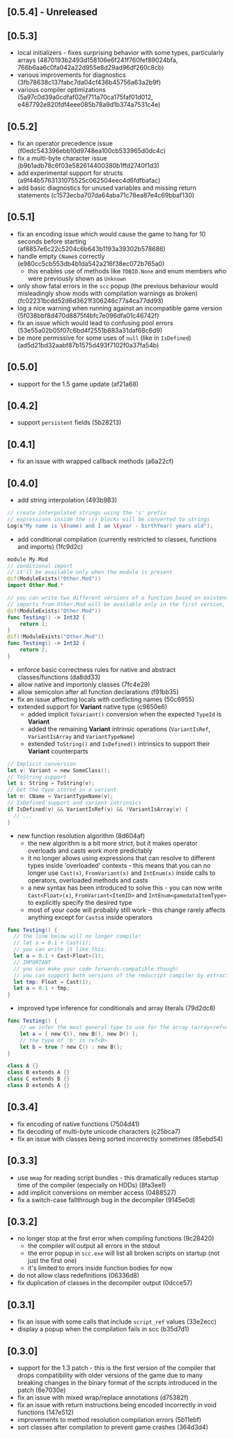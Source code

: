 ## [0.5.4] - Unreleased

## [0.5.3]
- local initializers - fixes surprising behavior with some types, particularly arrays (4870193b2493d158106e6f241f760fef89024bfa, 766b6aa6c0fa042a22d955e8d29ad96df260c8cb)
- various improvements for diagnostics (3fb78638c137fabc7da04cf436b45756a63a2b9f)
- various compiler optimizations (5a97c0d39a0cdfaf02ef711a70ca175faf01d012, e487792e820fdf4eee085b78a9d1b374a7531c4e)

## [0.5.2]
- fix an operator precedence issue (f0edc543396ebb10d9748ea100cb533965d0dc4c)
- fix a multi-byte character issue (b9b1adb78c6f03e582614400380b1ffd2740f1d3)
- add experimental support for structs (a9f44b5763131075525c062504eec4d6fdfbafac)
- add basic diagnostics for unused variables and missing return statements (c1573ecba707da64aba71c78ea87e4c69bbaf130)

## [0.5.1]
- fix an encoding issue which would cause the game to hang for 10 seconds before starting (af8857e6c22c5204c6b643b1193a39302b578686)
- handle empty `CName`s correctly (e980cc5cb553db4b1da542a216f38ec072b765a0)
  - this enables use of methods like `TDBID.None` and enum members who were previously shown as `Unknown`
- only show fatal errors in the `scc` popup (the previous behaviour would misleadingly show mods with compilation warnings as broken) (fc02231bcdd52d6d3621f306246c77a4ca77dd93)
- log a nice warning when running against an incompatible game version (5f038bbf8d470d8875f4bfc7e096dfa01c46742f)
- fix an issue which would lead to confusing pool errors (53e55a02b05f07c6bd4f2551b883a31daf68c6d9)
- be more permissive for some uses of `null` (like in `IsDefined`) (ad5d21bd32aabf87b1575d493f7102f0a37fa54b)

## [0.5.0]
- support for the 1.5 game update (af21a68)

## [0.4.2]
- support `persistent` fields (5b28213)

## [0.4.1]
- fix an issue with wrapped callback methods (a6a22cf)

## [0.4.0]
- add string interpolation (493b983)
```swift
// create interpolated strings using the 's' prefix
// expressions inside the \() blocks will be converted to strings
Log(s"My name is \(name) and I am \(year - birthYear) years old");
```
- add conditional compilation (currently restricted to classes, functions and imports) (1fc9d2c)
```swift
module My.Mod
// conditional import
// it'll be available only when the module is present
@if(ModuleExists("Other.Mod"))
import Other.Mod.*

// you can write two different versions of a function based on existence of another module
// imports from Other.Mod will be available only in the first version, since the import was conditional
@if(ModuleExists("Other.Mod"))
func Testing() -> Int32 {
    return 1;
}
@if(!ModuleExists("Other.Mod"))
func Testing() -> Int32 {
    return 2;
}
```
- enforce basic correctness rules for native and abstract classes/functions (da8dd33)
- allow native and importonly classes (7fc4e29)
- allow semicolon after all function declarations (f91bb35)
- fix an issue affecting locals with conflicting names (50c6955)
- extended support for **Variant** native type (c9850e6)
  - added implicit `ToVariant()` conversion when the expected `TypeId` is **Variant**
  - added the remaining **Variant** intrinsic operations (`VariantIsRef`, `VariantIsArray` and `VariantTypeName`)
  - extended `ToString()` and `IsDefined()` intrinsics to support their **Variant** counterparts
```swift
// Implicit conversion
let v: Variant = new SomeClass();
// ToString support
let s: String = ToString(v);
// Get the type stored in a variant
let n: CName = VariantTypeName(v);
// IsDefined support and variant intrinsics
if IsDefined(v) && VariantIsRef(v) && !VariantIsArray(v) {
  // ...
}
```
- new function resolution algorithm (8d604af)
  - the new algorithm is a bit more strict, but it makes operator overloads and casts work more predictably
  - it no longer allows using expressions that can resolve to different types inside 'overloaded' contexts - this means that you can no longer use `Cast(x)`, `FromVariant(x)` and `IntEnum(x)` inside calls to operators, overloaded methods and casts
  - a new syntax has been introduced to solve this - you can now write `Cast<Float>(x)`, `FromVariant<ItemID>` and `IntEnum<gamedataItemType>` to explicitly specify the desired type
  - most of your code will probably still work - this change rarely affects anything except for `Casts`s inside operators
```swift
func Testing() {
  // the line below will no longer compile!
  // let a = 0.1 + Cast(1);
  // you can write it like this:
  let a = 0.1 + Cast<Float>(1);
  // IMPORTANT
  // you can make your code forwards-compatible though!
  // you can support both versions of the redscript compiler by extracting the Cast to a local:
  let tmp: Float = Cast(1);
  let a = 0.1 + tmp;
}
```
- improved type inference for conditionals and array literals (79d2dc8)
```swift
func Testing() {
    // we infer the most general type to use for the array (array<ref<a>>)
    let a = [ new C(), new B(), new D() ];
    // the type of 'b' is ref<B>
    let b = true ? new C() : new B();
}

class A {}
class B extends A {}
class C extends B {}
class D extends A {}
```

## [0.3.4]
- fix encoding of native functions (7504d41)
- fix decoding of multi-byte unicode characters (c25bca7)
- fix an issue with classes being sorted incorrectly sometimes (85ebd54)

## [0.3.3]
- use `mmap` for reading script bundles - this dramatically reduces startup time of the compiler (especially on HDDs) (8fa3ee1)
- add implicit conversions on member access (0488527)
- fix a switch-case fallthrough bug in the decompiler (9145e0d)

## [0.3.2]
- no longer stop at the first error when compiling functions (9c28420)
  - the compiler will output all errors in the stdout
  - the error popup in `scc.exe` will list all broken scripts on startup (not just the first one)
  - it's limited to errors inside function bodies for now
- do not allow class redefinitions (06336d8)
- fix duplication of classes in the decompiler output (0dcce57)

## [0.3.1]
- fix an issue with some calls that include `script_ref` values (33e2ecc)
- display a popup when the compilation fails in scc (b35d7d1)

## [0.3.0]
- support for the 1.3 patch - this is the first version of the compiler that drops compatibility with older versions of the game due to many breaking changes in the binary format of the scripts introduced in the patch (6e7030e)
- fix an issue with mixed wrap/replace annotations (d75382f)
- fix an issue with return instructions being encoded incorrectly in void functions (147e512)
- improvements to method resolution compilation errors (5b11ebf)
- sort classes after compilation to prevent game crashes (364d3d4)
